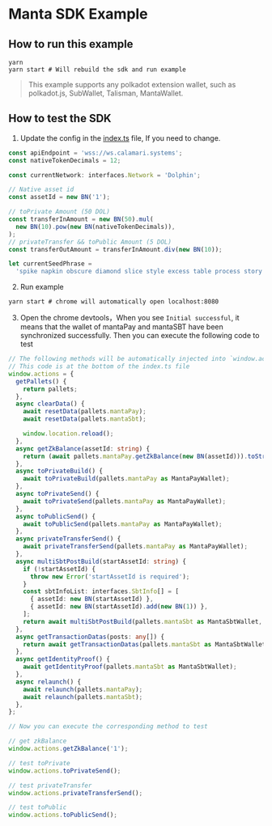 # Manta SDK Example

## How to run this example


``` shell
yarn
yarn start # Will rebuild the sdk and run example
```
> This example supports any polkadot extension wallet, such as polkadot.js, SubWallet, Talisman, MantaWallet.

## How to test the SDK

1. Update the config in the [index.ts](./index.ts) file, If you need to change.
``` typescript
const apiEndpoint = 'wss://ws.calamari.systems';
const nativeTokenDecimals = 12;

const currentNetwork: interfaces.Network = 'Dolphin';

// Native asset id
const assetId = new BN('1');

// toPrivate Amount (50 DOL)
const transferInAmount = new BN(50).mul(
  new BN(10).pow(new BN(nativeTokenDecimals)),
);
// privateTransfer && toPublic Amount (5 DOL)
const transferOutAmount = transferInAmount.div(new BN(10));

let currentSeedPhrase =
  'spike napkin obscure diamond slice style excess table process story excuse absurd';
```
2. Run example
```shell
yarn start # chrome will automatically open localhost:8080
```
3. Open the chrome devtools，When you see `Initial successful`, it means that the wallet of mantaPay and mantaSBT have been synchronized successfully. Then you can execute the following code to test
``` typescript
// The following methods will be automatically injected into `window.actions`
// This code is at the bottom of the index.ts file
window.actions = {
  getPallets() {
    return pallets;
  },
  async clearData() {
    await resetData(pallets.mantaPay);
    await resetData(pallets.mantaSbt);

    window.location.reload();
  },
  async getZkBalance(assetId: string) {
    return (await pallets.mantaPay.getZkBalance(new BN(assetId))).toString();
  },
  async toPrivateBuild() {
    await toPrivateBuild(pallets.mantaPay as MantaPayWallet);
  },
  async toPrivateSend() {
    await toPrivateSend(pallets.mantaPay as MantaPayWallet);
  },
  async toPublicSend() {
    await toPublicSend(pallets.mantaPay as MantaPayWallet);
  },
  async privateTransferSend() {
    await privateTransferSend(pallets.mantaPay as MantaPayWallet);
  },
  async multiSbtPostBuild(startAssetId: string) {
    if (!startAssetId) {
      throw new Error('startAssetId is required');
    }
    const sbtInfoList: interfaces.SbtInfo[] = [
      { assetId: new BN(startAssetId) },
      { assetId: new BN(startAssetId).add(new BN(1)) },
    ];
    return await multiSbtPostBuild(pallets.mantaSbt as MantaSbtWallet, sbtInfoList);
  },
  async getTransactionDatas(posts: any[]) {
    return await getTransactionDatas(pallets.mantaSbt as MantaSbtWallet, posts);
  },
  async getIdentityProof() {
    await getIdentityProof(pallets.mantaSbt as MantaSbtWallet);
  },
  async relaunch() {
    await relaunch(pallets.mantaPay);
    await relaunch(pallets.mantaSbt);
  },
};

// Now you can execute the corresponding method to test

// get zkBalance
window.actions.getZkBalance('1');

// test toPrivate
window.actions.toPrivateSend();

// test privateTransfer
window.actions.privateTransferSend();

// test toPublic
window.actions.toPublicSend();
```
